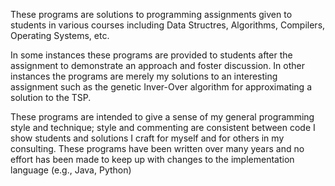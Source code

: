 These programs are solutions to programming assignments given to
students in various courses including Data Structres, Algorithms,
Compilers, Operating Systems, etc.

In some instances these programs are provided to students after the
assignment to demonstrate an approach and foster discussion. In other
instances the programs are merely my solutions to an interesting
assignment such as the genetic Inver-Over algorithm for approximating a
solution to the TSP.

These programs are intended to give a sense of my general programming
style and technique; style and commenting are consistent between code I
show students and solutions I craft for myself and for others in my
consulting. These programs have been written over many years and no effort has been made to 
keep up with changes to the implementation language (e.g., Java, Python)
